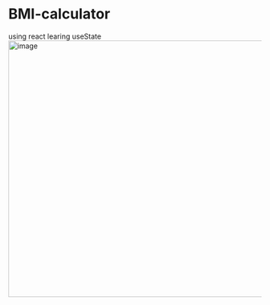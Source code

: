 # BMI-calculator
using react
learing useState
<img width="510" alt="image" src="https://github.com/lamamanik/BMI-calculator/assets/128773492/17b0d296-b394-4033-91ef-0d4b8db9613c">
